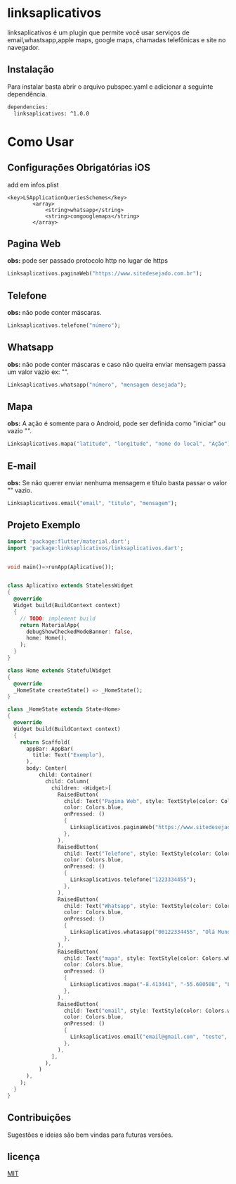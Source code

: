 # linksaplicativos

linksaplicativos é um plugin que permite você usar serviços de email,whastsapp,apple maps, google maps, chamadas telefônicas e site no navegador.

## Instalação

Para instalar basta abrir o arquivo pubspec.yaml e adicionar a seguinte dependência.

```bash
dependencies:
  linksaplicativos: ^1.0.0
```

# Como Usar

## Configurações Obrigatórias iOS

add em infos.plist

````
<key>LSApplicationQueriesSchemes</key>
        <array>
            <string>whatsapp</string>
            <string>comgooglemaps</string>
        </array>
````
## Pagina Web

**obs:** pode ser passado protocolo http no lugar de https

```Dart
Linksaplicativos.paginaWeb("https://www.sitedesejado.com.br");
```

## Telefone

**obs:** não pode conter máscaras.  


```Dart
Linksaplicativos.telefone("número");
```

## Whatsapp

**obs:** não pode conter máscaras e caso não queira enviar mensagem passa um valor vazio ex: "".  


```Dart
Linksaplicativos.whatsapp("número", "mensagem desejada");

````

## Mapa
 
**obs:** A ação é somente para o Android, pode ser definida como "iniciar" ou vazio "".
```Dart
Linksaplicativos.mapa("latitude", "longitude", "nome do local", "Ação");
````

## E-mail
 
**obs:** Se não querer enviar nenhuma mensagem e título basta passar o valor "" vazio.
```Dart
Linksaplicativos.email("email", "titulo", "mensagem");
````

## Projeto Exemplo

```Dart
import 'package:flutter/material.dart';
import 'package:linksaplicativos/linksaplicativos.dart';


void main()=>runApp(Aplicativo());


class Aplicativo extends StatelessWidget
{
  @override
  Widget build(BuildContext context)
  {
    // TODO: implement build
    return MaterialApp(
      debugShowCheckedModeBanner: false,
      home: Home(),
    );
  }
}

class Home extends StatefulWidget
{
  @override
  _HomeState createState() => _HomeState();
}

class _HomeState extends State<Home>
{
  @override
  Widget build(BuildContext context)
  {
    return Scaffold(
      appBar: AppBar(
        title: Text("Exemplo"),
      ),
      body: Center(
          child: Container(
            child: Column(
              children: <Widget>[
                RaisedButton(
                  child: Text("Pagina Web", style: TextStyle(color: Colors.white)),
                  color: Colors.blue,
                  onPressed: ()
                  {
                    Linksaplicativos.paginaWeb("https://www.sitedesejado.com.br");
                  },
                ),
                RaisedButton(
                  child: Text("Telefone", style: TextStyle(color: Colors.white)),
                  color: Colors.blue,
                  onPressed: ()
                  {
                    Linksaplicativos.telefone("1223334455");
                  },
                ),
                RaisedButton(
                  child: Text("Whatsapp", style: TextStyle(color: Colors.white)),
                  color: Colors.blue,
                  onPressed: ()
                  {
                    Linksaplicativos.whatasapp("00122334455", "Olá Mundo");
                  },
                ),
                RaisedButton(
                  child: Text("mapa", style: TextStyle(color: Colors.white)),
                  color: Colors.blue,
                  onPressed: ()
                  {
                    Linksaplicativos.mapa("-8.413441", "-55.600508", "Local Name", "iniciar");
                  },
                ),
                RaisedButton(
                  child: Text("email", style: TextStyle(color: Colors.white)),
                  color: Colors.blue,
                  onPressed: ()
                  {
                    Linksaplicativos.email("email@gmail.com", "teste", "Olá Mundo");
                  },
                ),
              ],
            ),
          )
      ),
    );
  }
}
```

## Contribuições
Sugestões e ideias são bem vindas para futuras versões.

## licença
[MIT](https://github.com/cortezvinicius/links_aplicativos/blob/master/LICENSE)
